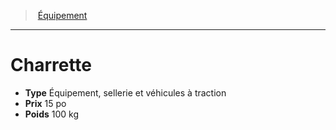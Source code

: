 ﻿---
!Equipment
Type: Équipement, sellerie et véhicules à traction
Price: 15 po
Weight: 100 kg
Id: equipment_hd.md#charrette
ParentLink: equipment_hd.md#Équipement
Name: Charrette
ParentName: Équipement
NameLevel: 1
Attributes: {}
---
> [Équipement](hd_equipment.md)

---

# Charrette

- **Type** Équipement, sellerie et véhicules à traction
- **Prix** 15 po
- **Poids** 100 kg

